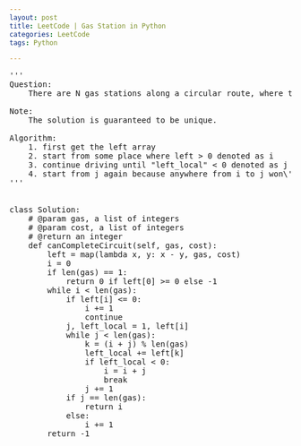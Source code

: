```yaml
---
layout: post
title: LeetCode | Gas Station in Python
categories: LeetCode
tags: Python

---
```

<!-- import js for mathjax -->
<script src="http://cdn.mathjax.org/mathjax/latest/MathJax.js?config=default"></script>
<script type="text/x-mathjax-config">
MathJax.Hub.Config({
tex2jax: {inlineMath: [['$','$'], ['\\(','\\)']]}
});
</script>


<pre>
'''
Question:
    There are N gas stations along a circular route, where the amount of gas at station i is gas[i]. You have a car with an unlimited gas tank and it costs cost[i] of gas to travel from station i to its next station (i+1). You begin the journey with an empty tank at one of the gas stations. Return the starting gas station\'s index if you can travel around the circuit once, otherwise return -1.

Note:
    The solution is guaranteed to be unique.

Algorithm:
    1. first get the left array
    2. start from some place where left > 0 denoted as i
    3. continue driving until "left_local" < 0 denoted as j
    4. start from j again because anywhere from i to j won\'t be better than i
'''


class Solution:
    # @param gas, a list of integers
    # @param cost, a list of integers
    # @return an integer
    def canCompleteCircuit(self, gas, cost):
        left = map(lambda x, y: x - y, gas, cost)
        i = 0
        if len(gas) == 1:
            return 0 if left[0] >= 0 else -1
        while i < len(gas):
            if left[i] <= 0:
                i += 1
                continue
            j, left_local = 1, left[i]
            while j < len(gas):
                k = (i + j) % len(gas)
                left_local += left[k]
                if left_local < 0:
                    i = i + j
                    break
                j += 1
            if j == len(gas):
                return i
            else:
                i += 1
        return -1
</pre>
